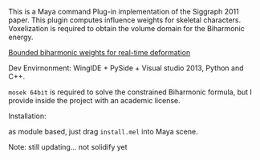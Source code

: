 This is a Maya command Plug-in implementation of the Siggraph 2011 paper. 
This plugin computes influence weights for skeletal characters. 
Voxelization is required to obtain the volume domain for the Biharmonic energy.

[Bounded biharmonic weights for real-time deformation]

Dev Envirnonment: WingIDE + PySide + Visual studio 2013, Python and C++.

`mosek 64bit` is required to solve the constrained Biharmonic formula, but I provide inside the project with an academic license.

Installation: 

as module based, just drag `install.mel` into Maya scene.

Note: still updating... not solidify yet


[Bounded biharmonic weights for real-time deformation]: http://igl.ethz.ch/projects/bbw/
